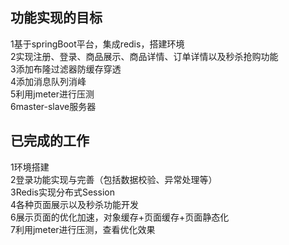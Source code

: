 ## 功能实现的目标

1基于springBoot平台，集成redis，搭建环境  
2实现注册、登录、商品展示、商品详情、订单详情以及秒杀抢购功能  
3添加布隆过滤器防缓存穿透  
4添加消息队列消峰  
5利用jmeter进行压测  
6master-slave服务器  

## 已完成的工作
1环境搭建  
2登录功能实现与完善（包括数据校验、异常处理等）  
3Redis实现分布式Session  
4各种页面展示以及秒杀功能开发  
6展示页面的优化加速，对象缓存+页面缓存+页面静态化  
7利用jmeter进行压测，查看优化效果  
